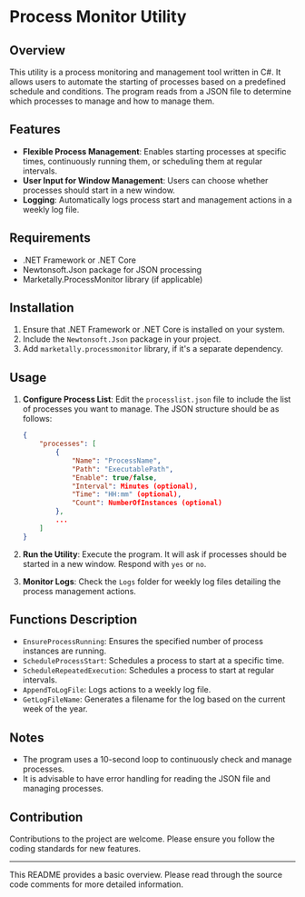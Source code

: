 # Process Monitor Utility

## Overview

This utility is a process monitoring and management tool written in C#. It allows users to automate the starting of processes based on a predefined schedule and conditions. The program reads from a JSON file to determine which processes to manage and how to manage them.

## Features

- **Flexible Process Management**: Enables starting processes at specific times, continuously running them, or scheduling them at regular intervals.
- **User Input for Window Management**: Users can choose whether processes should start in a new window.
- **Logging**: Automatically logs process start and management actions in a weekly log file.

## Requirements

- .NET Framework or .NET Core
- Newtonsoft.Json package for JSON processing
- Marketally.ProcessMonitor library (if applicable)

## Installation

1. Ensure that .NET Framework or .NET Core is installed on your system.
2. Include the `Newtonsoft.Json` package in your project.
3. Add `marketally.processmonitor` library, if it's a separate dependency.

## Usage

1. **Configure Process List**: Edit the `processlist.json` file to include the list of processes you want to manage. The JSON structure should be as follows:
   
   ```json
   {
       "processes": [
           {
               "Name": "ProcessName",
               "Path": "ExecutablePath",
               "Enable": true/false,
               "Interval": Minutes (optional),
               "Time": "HH:mm" (optional),
               "Count": NumberOfInstances (optional)
           },
           ...
       ]
   }
   ```

2. **Run the Utility**: Execute the program. It will ask if processes should be started in a new window. Respond with `yes` or `no`.
3. **Monitor Logs**: Check the `Logs` folder for weekly log files detailing the process management actions.

## Functions Description

- `EnsureProcessRunning`: Ensures the specified number of process instances are running.
- `ScheduleProcessStart`: Schedules a process to start at a specific time.
- `ScheduleRepeatedExecution`: Schedules a process to start at regular intervals.
- `AppendToLogFile`: Logs actions to a weekly log file.
- `GetLogFileName`: Generates a filename for the log based on the current week of the year.

## Notes

- The program uses a 10-second loop to continuously check and manage processes.
- It is advisable to have error handling for reading the JSON file and managing processes.

## Contribution

Contributions to the project are welcome. Please ensure you follow the coding standards for new features.

---

This README provides a basic overview. Please read through the source code comments for more detailed information.